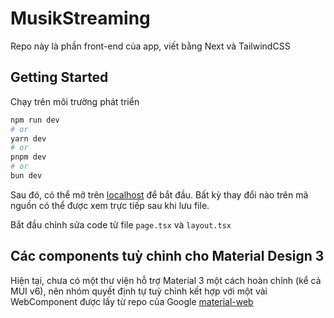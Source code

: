 # MusikStreaming

Repo này là phần front-end của app, viết bằng Next và TailwindCSS

## Getting Started

Chạy trên môi trường phát triển

```bash
npm run dev
# or
yarn dev
# or
pnpm dev
# or
bun dev
```

Sau đó, có thể mở trên [localhost](http://localhost:3000) để bắt đầu. Bất kỳ thay đổi nào trên mã nguồn có thể được xem trực tiếp sau khi lưu file.

Bắt đầu chỉnh sửa code từ file `page.tsx` và `layout.tsx`

## Các components tuỳ chỉnh cho Material Design 3

Hiện tại, chưa có một thư viện hỗ trợ Material 3 một cách hoàn chỉnh (kể cả MUI v6), nên nhóm quyết định tự tuỳ chỉnh kết hợp với một vài WebComponent được lấy từ repo của Google [material-web](https://github.com/material-components/material-web) 
